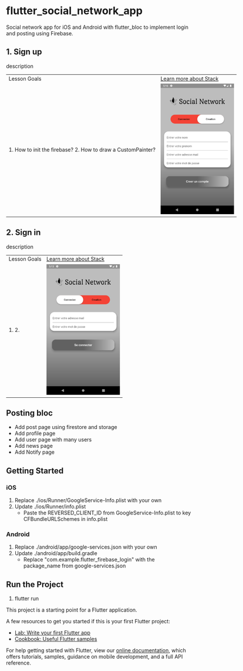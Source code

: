 # flutter_social_network_app

Social network app for iOS and Android with flutter_bloc to implement login and posting using Firebase.

## 1. Sign up 
description 
<table style="width:800px">
    <tr>
        <td>Lesson Goals</td>
        <td><a href="https://www.youtube.com/watch?v=liEGSeD3Zt8">Learn more about Stack</a></td>
    </tr>
      <tr>
        <td>
          1. How to init the firebase?
          2. How to draw a CustomPainter?      
        </td>
        <td><img src="assets/sign_up.png" width="200"></td>
      </tr>
</table>

## 2. Sign in 
description 
<table>
    <tr  width="500px">
        <td>Lesson Goals</td>
        <td><a href="https://www.youtube.com/watch?v=liEGSeD3Zt8">Learn more about Stack</a></td>
    </tr>
      <tr>
        <td>
          1. 
          2.      
        </td>
        <td><img src="assets/sign_in.png" width="200"></td>
      </tr>
</table>

## Posting bloc

- Add post page using firestore and storage
- Add profile page 
- Add user page with many users
- Add news page
- Add Notify page

## Getting Started

### iOS

1. Replace ./ios/Runner/GoogleService-Info.plist with your own
2. Update ./ios/Runner/info.plist
    - Paste the REVERSED_CLIENT_ID from GoogleService-Info.plist to key CFBundleURLSchemes in info.plist

### Android

1. Replace ./android/app/google-services.json with your own
2. Update ./android/app/build.gradle
    - Replace "com.example.flutter_firebase_login" with the package_name from google-services.json


## Run the Project 

1. flutter run

This project is a starting point for a Flutter application.

A few resources to get you started if this is your first Flutter project:

- [Lab: Write your first Flutter app](https://flutter.dev/docs/get-started/codelab)
- [Cookbook: Useful Flutter samples](https://flutter.dev/docs/cookbook)

For help getting started with Flutter, view our
[online documentation](https://flutter.dev/docs), which offers tutorials,
samples, guidance on mobile development, and a full API reference.

